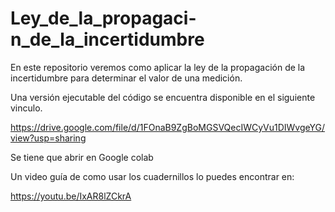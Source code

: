 # Ley_de_la_propagaci-n_de_la_incertidumbre
En este repositorio veremos como aplicar la ley de la propagación de la incertidumbre para determinar el valor de una medición.

Una versión ejecutable del código se encuentra disponible en el siguiente vinculo.

https://drive.google.com/file/d/1FOnaB9ZgBoMGSVQecIWCyVu1DIWvgeYG/view?usp=sharing

Se tiene que abrir en Google colab

Un video guía de como usar los cuadernillos lo puedes encontrar en:

https://youtu.be/IxAR8lZCkrA
